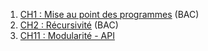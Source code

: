 1. [CH1 : Mise au point des programmes](../CH1_map/cours/) (BAC)
2. [CH2 : Récursivité](../CH2_recursivite/cours/) (BAC)
3. [CH11 : Modularité - API](../CH11_modularite/cours/)
